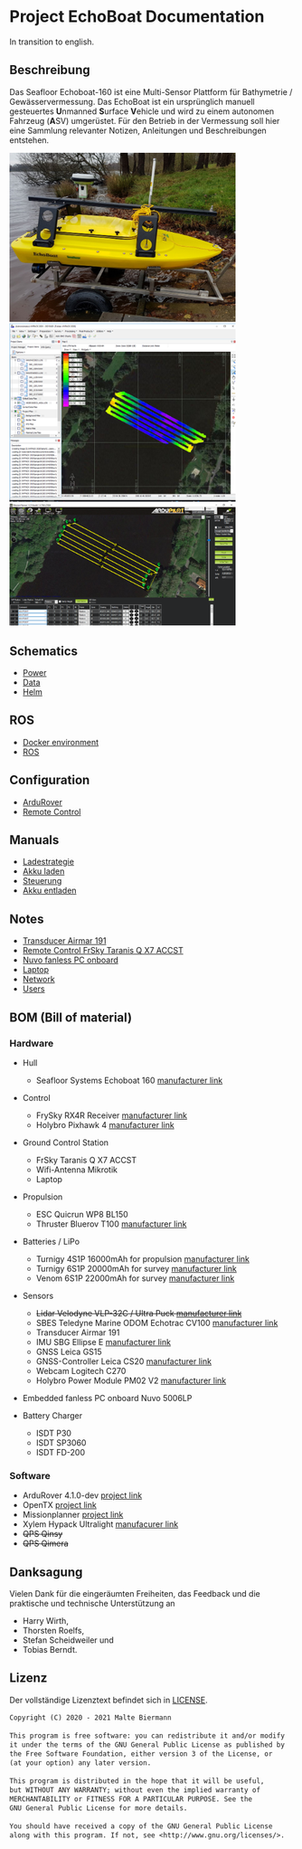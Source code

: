 # Project EchoBoat Documentation
In transition to english.
## Beschreibung
Das Seafloor Echoboat-160 ist eine Multi-Sensor Plattform für Bathymetrie / Gewässervermessung. Das EchoBoat ist ein ursprünglich manuell gesteuertes **U**nmanned **S**urface **V**ehicle und wird zu einem autonomen Fahrzeug (**A**SV) umgerüstet.
Für den Betrieb in der Vermessung soll hier eine Sammlung relevanter Notizen, Anleitungen und Beschreibungen entstehen.

<!-- ![Echoboat](./img/echoboat3.jpg) -->
<img src="./img/echoboat3.jpg" alt="Echoboat" width="400">
<img src="./img/hypack-map.png" alt="Hypack map" width="400">
<img src="./img/missionplanner.png" alt="Missionplanner" width="400">

## Schematics
- [Power](./electrical_schemes/overview/out/EchoBoatPowerDistributionOverview.png)
- [Data](./electrical_schemes/overview/out/EchoBoatDataDistributionOverview.png)
- [Helm](./electrical_schemes/overview/out/EchoBoatHelmOverview.png)
<!-- - Sensoren -->

## ROS
 - [Docker environment](./docs/ros_docker/docker.md)
 - [ROS](./docs/ros_docker/ros.md)

## Configuration
- [ArduRover](./docs/ardupilot/ardurover.md)
- [Remote Control](./docs/remotecontrol/rc.md)

## Manuals
 - [Ladestrategie](./docs/energy/basics.md)
 - [Akku laden](./docs/energy/charging.md)
 - [Steuerung](./docs/remotecontrol/rc.md)
 - [Akku entladen](./docs/energy/discharging.md)

## Notes
- [Transducer Airmar 191](./docs/sensors/transducer.md)
- [Remote Control FrSky Taranis Q X7 ACCST](./docs/remotecontrol/rc.md)
- [Nuvo fanless PC onboard](./docs/misc/pc-hardware.md)
- [Laptop](./docs/misc/laptop.md)
- [Network](./docs/misc/network.md)
- [Users](./docs/misc/user.md)

## BOM (Bill of material)
### Hardware
- Hull
  - Seafloor Systems Echoboat 160 [manufacturer link](https://www.seafloorsystems.com/usv)
- Control
  - FrySky RX4R Receiver [manufacturer link](https://www.frsky-rc.com/product/rx4r/)
  - Holybro Pixhawk 4 [manufacturer link](http://www.holybro.com/product/pixhawk-4/)
- Ground Control Station
  - FrSky Taranis Q X7 ACCST
  - Wifi-Antenna Mikrotik
  - Laptop
- Propulsion
  - ESC Quicrun WP8 BL150
  - Thruster Bluerov T100 [manufacturer link](https://bluerobotics.com/store/retired/t100-thruster/)
- Batteries / LiPo
  - Turnigy 4S1P 16000mAh for propulsion [manufacturer link](https://hobbyking.com/de_de/turnigy-high-capacity-16000mah-4s-12c-multi-rotor-lipo-pack-w-xt90.html)
  - Turnigy 6S1P 20000mAh for survey [manufacturer link](https://hobbyking.com/de_de/turnigy-high-capacity-16000mah-4s-12c-multi-rotor-lipo-pack-w-xt90.html)
  - Venom 6S1P 22000mAh for survey [manufacturer link](https://www.venompower.com/venom-22000mah-6s-22-2v-drone-professional-battery-15c-lipo-with-xt150-as150-35000)
- Sensors
  - ~~Lidar Velodyne VLP-32C / Ultra Puck [manufacturer link](https://velodynelidar.com/products/ultra-puck/)~~
  - SBES Teledyne Marine ODOM Echotrac CV100 [manufacturer link](http://www.teledynemarine.com/singlebeam-hydrographic-echosounders)
  - Transducer Airmar 191
  - IMU SBG Ellipse E [manufacturer link](https://www.sbg-systems.com/products/ellipse-series/#ellipse-e_miniature-ins)
  - GNSS Leica GS15
  - GNSS-Controller Leica CS20 [manufacturer link](https://leica-geosystems.com/de-de/products/gnss-systems/controllers/leica-cs20)
  - Webcam Logitech C270
  - Holybro Power Module PM02 V2 [manufacturer link](http://www.holybro.com/product/power-modulepm02-v3/)
- Embedded fanless PC onboard Nuvo 5006LP

- Battery Charger
  - ISDT P30
  - ISDT SP3060
  - ISDT FD-200

### Software
- ArduRover 4.1.0-dev [project link](https://ardupilot.org/rover/index.html)
- OpenTX [project link](https://www.open-tx.org/)
- Missionplanner [project link](https://ardupilot.org/planner/)
- Xylem Hypack Ultralight [manufacurer link](https://www.hypack.com/product/id-HYPACK-ULTRALITE/HYPACK%c2%ae-ULTRALITE)
- ~~QPS Qinsy~~
- ~~QPS Qimera~~


## Danksagung

Vielen Dank für die eingeräumten Freiheiten, das Feedback und die praktische und technische Unterstützung an

- Harry Wirth,
- Thorsten Roelfs,
- Stefan Scheidweiler und
- Tobias Berndt.

<!-- ## Links -->

## Lizenz

Der vollständige Lizenztext befindet sich in [LICENSE][1].

```
Copyright (C) 2020 - 2021 Malte Biermann

This program is free software: you can redistribute it and/or modify
it under the terms of the GNU General Public License as published by
the Free Software Foundation, either version 3 of the License, or
(at your option) any later version.

This program is distributed in the hope that it will be useful,
but WITHOUT ANY WARRANTY; without even the implied warranty of
MERCHANTABILITY or FITNESS FOR A PARTICULAR PURPOSE. See the
GNU General Public License for more details.

You should have received a copy of the GNU General Public License
along with this program. If not, see <http://www.gnu.org/licenses/>.
```

[1]: https://github.com/MalteBiermann/EchoBoat/LICENSE

